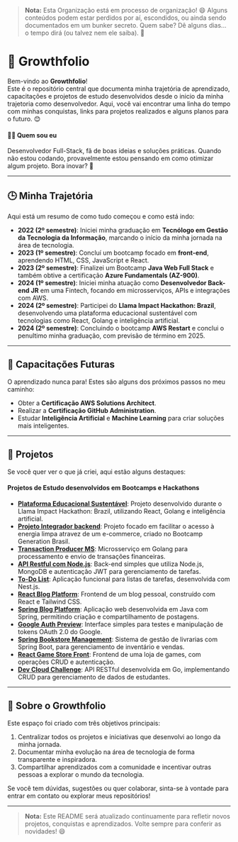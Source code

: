 
> **Nota:** Esta Organização está em processo de organização! 😄 Alguns conteúdos podem estar perdidos por aí, escondidos, ou ainda sendo documentados em um bunker secreto. Quem sabe? Dê alguns dias... o tempo dirá (ou talvez nem ele saiba). 🤔

# 🌱 Growthfolio
Bem-vindo ao **Growthfolio**!  
Este é o repositório central que documenta minha trajetória de aprendizado, capacitações e projetos de estudo desenvolvidos desde o inicio da minha trajetoria como desenvolvedor. Aqui, você vai encontrar uma linha do tempo com minhas conquistas, links para projetos realizados e alguns planos para o futuro. 😊

#### 🧑‍💻 Quem sou eu
Desenvolvedor Full-Stack, fã de boas ideias e soluções práticas. Quando não estou codando, provavelmente estou pensando em como otimizar algum projeto. Bora inovar? 🚀

---

## 🕒 Minha Trajetória
Aqui está um resumo de como tudo começou e como está indo:
- **2022 (2º semestre)**: Iniciei minha graduação em **Tecnólogo em Gestão da Tecnologia da Informação**, marcando o início da minha jornada na área de tecnologia.
- **2023 (1º semestre)**: Concluí um bootcamp focado em **front-end**, aprendendo HTML, CSS, JavaScript e React.
- **2023 (2º semestre)**: Finalizei um Bootcamp **Java Web Full Stack** e também obtive a certificação **Azure Fundamentals (AZ-900)**.
- **2024 (1º semestre)**: Iniciei minha atuação como **Desenvolvedor Back-end JR** em uma Fintech, focando em microsserviços, APIs e integrações com AWS.
- **2024 (2º semestre)**: Participei do **Llama Impact Hackathon: Brazil**, desenvolvendo uma plataforma educacional sustentável com tecnologias como React, Golang e inteligência artificial.
- **2024 (2º semestre)**: Concluindo o bootcamp **AWS Restart** e conclui o penultimo minha graduação, com previsão de término em 2025.


---

## 🚀 Capacitações Futuras
O aprendizado nunca para! Estes são alguns dos próximos passos no meu caminho:
- Obter a **Certificação AWS Solutions Architect**.
- Realizar a **Certificação GitHub Administration**.
- Estudar **Inteligência Artificial** e **Machine Learning** para criar soluções mais inteligentes.

---

## 📂 Projetos
Se você quer ver o que já criei, aqui estão alguns destaques:

#### Projetos de Estudo desenvolvidos em Bootcamps e Hackathons

- **[Plataforma Educacional Sustentável](https://github.com/felipemacedo1/hacka-llama-react)**: Projeto desenvolvido durante o Llama Impact Hackathon: Brazil, utilizando React, Golang e inteligência artificial.
- **[Projeto Integrador backend](https://github.com/Projeto-Integrador-FlosNexu/back-end)**: Projeto focado em facilitar o acesso à energia limpa atravez de um e-commerce, criado no Bootcamp Generation Brasil.
- **[Transaction Producer MS](https://github.com/growthfolio/transaction-producer-ms)**: Microsserviço em Golang para processamento e envio de transações financeiras.
- **[API Restful com Node.js](https://github.com/growthfolio/node-task-manager)**: Back-end simples que utiliza Node.js, MongoDB e autenticação JWT para gerenciamento de tarefas.
- **[To-Do List](https://github.com/growthfolio/nest-taskmanager-app)**: Aplicação funcional para listas de tarefas, desenvolvida com Nest.js.
- **[React Blog Platform](https://github.com/growthfolio/react-blog-plataform)**: Frontend de um blog pessoal, construído com React e Tailwind CSS.
- **[Spring Blog Platform](https://github.com/growthfolio/spring-blog-platform)**: Aplicação web desenvolvida em Java com Spring, permitindo criação e compartilhamento de postagens.
- **[Google Auth Preview](https://github.com/growthfolio/google-auth-preview)**: Interface simples para testes e manipulação de tokens OAuth 2.0 do Google.
- **[Spring Bookstore Management](https://github.com/growthfolio/spring-bookstore-management)**: Sistema de gestão de livrarias com Spring Boot, para gerenciamento de inventário e vendas.
- **[React Game Store Front](https://github.com/growthfolio/react-gamestore-front)**: Frontend de uma loja de games, com operações CRUD e autenticação.
- **[Dev Cloud Challenge](https://github.com/growthfolio/dev-cloud-challenge)**: API RESTful desenvolvida em Go, implementando CRUD para gerenciamento de dados de estudantes.





---

## 🌟 Sobre o Growthfolio
Este espaço foi criado com três objetivos principais:
1. Centralizar todos os projetos e iniciativas que desenvolvi ao longo da minha jornada.
2. Documentar minha evolução na área de tecnologia de forma transparente e inspiradora.
3. Compartilhar aprendizados com a comunidade e incentivar outras pessoas a explorar o mundo da tecnologia.

Se você tem dúvidas, sugestões ou quer colaborar, sinta-se à vontade para entrar em contato ou explorar meus repositórios!

---

> **Nota:** Este README será atualizado continuamente para refletir novos projetos, conquistas e aprendizados. Volte sempre para conferir as novidades! 😄
